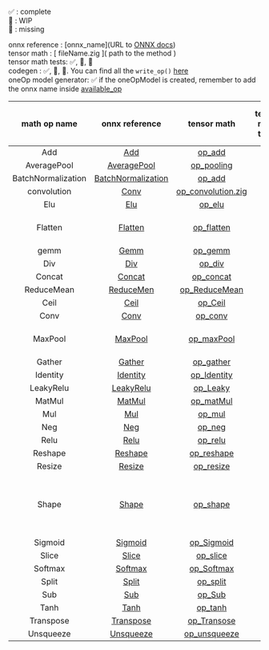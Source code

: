 ✅ : complete  
🔶 : WIP  
🔴 : missing  
  
onnx reference : \[onnx_name\]\(URL to [ONNX docs](https://onnx.ai/onnx/operators/index.html)\)  
tensor math : \[ fileName.zig \]\( path to the method \)  
tensor math tests: ✅, 🔶, 🔴  
codegen : ✅, 🔶, 🔴. You can find all the `write_op()` [here](../src/CodeGen/math_handler.zig)  
oneOp model generator: ✅ if the oneOpModel is created, remember to add the onnx name inside [available_op](all_link_here)



| math op name | onnx reference | tensor math | tensor math tests | codegen | oneOp model generator (.py) | notes |
| :------------: | :------------: | :---------: | :-----------: | :-------: | :--------: | :------------- |
|Add| [Add](https://onnx.ai/onnx/operators/onnx__Add.html) | [op_add](../src/Core/Tensor/TensorMath/lib_elementWise_math/op_addition.zig) | ✅ | ✅ | ✅ |
|AveragePool| [AveragePool](https://onnx.ai/onnx/operators/onnx__AveragePool.html) | [op_pooling](../src/Core/Tensor/TensorMath/lib_elementWise_math/op_pooling.zig) | ✅ | ✅ | ✅ |
|BatchNormalization| [BatchNormalization](https://onnx.ai/onnx/operators/onnx__BatchNormalization.html) | [op_add](../src/Core/Tensor/TensorMath/op_batchNormalization.zig) | 🔶 | ✅ | ✅ |
| convolution | [Conv](https://onnx.ai/onnx/operators/onnx__Conv.html) | [op_convolution.zig](../src/Core/Tensor/TensorMath/op_convolution.zig) | ✅ | ✅ | ✅ |
|Elu| [Elu](https://onnx.ai/onnx/operators/onnx__Elu.html) | [op_elu](../src/Core/Tensor/TensorMath/op_elu.zig) | ✅ | ✅ | ✅ |
|Flatten| [Flatten](https://onnx.ai/onnx/operators/onnx__Flatten.html) | [op_flatten](../src/Core/Tensor/TensorMath/lib_shape_math/op_flatten.zig) | ✅ | ✅ | ✅ | missing axis attribute
| gemm | [Gemm](https://onnx.ai/onnx/operators/onnx__Gemm.html) | [op_gemm](../src/Core/Tensor/TensorMath/op_gemm.zig) | ✅ | ✅ | ✅ |
|Div| [Div](https://onnx.ai/onnx/operators/onnx__Div.html) |[op_div](../src/Core/Tensor/TensorMath/lib_elementWise_math/op_division.zig) | ✅ | ✅ | ✅ |
|Concat| [Concat](https://onnx.ai/onnx/operators/onnx__Concat.html)| [op_concat](../src/Core/Tensor/TensorMath/lib_shape_math/op_concatenate.zig) | ✅ | ✅ | ✅ |
|ReduceMean| [ReduceMen](https://onnx.ai/onnx/operators/onnx__ReduceMean.html) | [op_ReduceMean](../src/Core/Tensor/TensorMath/lib_reduction_math.zig) | ✅ | ✅ | ✅ |
|Ceil| [Ceil](https://onnx.ai/onnx/operators/onnx__Ceil.html) | [op_Ceil](../src/Core/Tensor/TensorMath/lib_elementWise_math/op_ceil.zig) | ✅ | ✅ | ✅ |
|Conv| [Conv](https://onnx.ai/onnx/operators/onnx__Conv.html) | [op_conv](../src/Core/Tensor/TensorMath/op_convolution.zig) | ✅ | ✅ | ✅ |
|MaxPool| [MaxPool](https://onnx.ai/onnx/operators/onnx__MaxPool.html)   | [op_maxPool](../src/Core/Tensor/TensorMath/op_pooling.zig) | ✅ | ✅ | ✅ | Missing ceil param|
| Gather| [Gather](https://onnx.ai/onnx/operators/onnx__Gather.html)  | [op_gather](../src/Core/Tensor/TensorMath/lib_shape_math/op_gather.zig) | ✅ | ✅ | ✅ |
| Identity | [Identity](https://onnx.ai/onnx/operators/onnx__Identity.html) | [op_Identity](../src/Core/Tensor/TensorMath/lib_shape_math/op_identity.zig) | ✅ | ✅ | ✅ |
| LeakyRelu | [LeakyRelu](https://onnx.ai/onnx/operators/onnx__LeakyRelu.html) | [op_Leaky](../src/Core/Tensor/TensorMath/lib_activation_function_math/op_leaky_reLU.zig) | ✅ | ✅ | ✅ |
| MatMul | [MatMul](https://onnx.ai/onnx/operators/onnx__MatMul.html)  | [op_matMul](../src/Core/Tensor/TensorMath/op_mat_mul.zig) | ✅ | ✅ | ✅ |
| Mul| [Mul](https://onnx.ai/onnx/operators/onnx__Mul.html) | [op_mul](../src/Core/Tensor/TensorMath/lib_elementWise_math/op_multiplication.zig) | ✅ | ✅ | ✅ |
| Neg| [Neg](https://onnx.ai/onnx/operators/onnx__Neg.html) | [op_neg](../src/Core/Tensor/TensorMath/lib_logical_math.zig) | ✅ | ✅ | ✅ |
| Relu| [Relu](https://onnx.ai/onnx/operators/onnx__Relu.html) | [op_relu](../src/Core/Tensor/TensorMath/lib_activation_function_math/op_reLU.zig) | ✅ | ✅ | ✅ |
| Reshape| [Reshape](https://onnx.ai/onnx/operators/onnx__Reshape.html) | [op_reshape](../src/Core/Tensor/TensorMath/lib_shape_math/op_reshape.zig)  | ✅ | ✅ | ✅ |
| Resize | [Resize](https://onnx.ai/onnx/operators/onnx__Resize.html) | [op_resize](../src/Core/Tensor/TensorMath/lib_shape_math/op_resize.zig) | ✅ | ✅ | ✅| |
| Shape| [Shape](https://onnx.ai/onnx/operators/onnx__Shape.html) | [op_shape](../src/Core/Tensor/TensorMath/lib_shape_math/op_shape.zig)| ✅ | ✅ | ✅ | Tested but not supported by Onnx Python Generator|
| Sigmoid| [Sigmoid](https://onnx.ai/onnx/operators/onnx__Sigmoid.html) | [op_Sigmoid](../src/Core/Tensor/TensorMath/lib_activation_function_math/op_sigmoid.zig)  | ✅ | ✅ | ✅ |
| Slice| [Slice](https://onnx.ai/onnx/operators/onnx__Slice.html) | [op_slice](../src/Core/Tensor/TensorMath/lib_shape_math/op_slice.zig) | ✅ | ✅ | ✅ |
| Softmax| [Softmax](https://onnx.ai/onnx/operators/onnx__Softmax.html) | [op_Softmax](../src/Core/Tensor/TensorMath/lib_activation_function_math/op_softmax.zig) | ✅ | ✅ | ✅ |
| Split  | [Split](https://onnx.ai/onnx/operators/onnx__Split.html) | [op_split](../src/Core/Tensor/TensorMath/lib_shape_math/op_split.zig)| ✅ | ✅ | ✅ | 
| Sub| [Sub](https://onnx.ai/onnx/operators/onnx__Sub.html) |[op_Sub](../src/Core/Tensor/TensorMath/lib_elementWise_math/op_subtraction.zig) | ✅ | ✅| ✅|
| Tanh | [Tanh](https://onnx.ai/onnx/operators/onnx__Tanh.html) | [op_tanh](../src/Core/Tensor/TensorMath/lib_elementWise_math/op_tanh.zig) | ✅ | ✅ | ✅ |
| Transpose| [Transpose](https://onnx.ai/onnx/operators/onnx__Transpose.html)| [op_Transose](../src/Core/Tensor/TensorMath/lib_shape_math/op_transpose.zig) | ✅ | ✅ | ✅ |
| Unsqueeze| [Unsqueeze](https://onnx.ai/onnx/operators/onnx__Unsqueeze.html) | [op_unsqueeze](../src/Core/Tensor/TensorMath/lib_shape_math/op_unsqueeze.zig)| ✅ | ✅ | ✅| |
